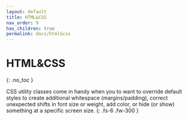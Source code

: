 ```yaml
---
layout: default
title: HTML&CSS
nav_order: 9
has_children: true
permalink: docs/html&css
---
```


# HTML&CSS
{: .no_toc }

CSS utility classes come in handy when you to want to override default styles to create additional whitespace (margins/padding), correct unexpected shifts in font size or weight, add color, or hide (or show) something at a specific screen size.
{: .fs-6 .fw-300 }
